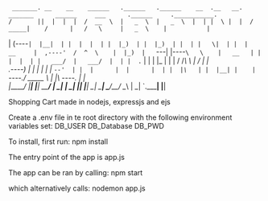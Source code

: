 
     _______. __    __    ______   .______   .______    __  .__   __.   _______      ______     ___      .______     .___________.
    /       ||  |  |  |  /  __  \  |   _  \  |   _  \  |  | |  \ |  |  /  _____|    /      |   /   \     |   _  \    |           |
   |   (----`|  |__|  | |  |  |  | |  |_)  | |  |_)  | |  | |   \|  | |  |  __     |  ,----'  /  ^  \    |  |_)  |   `---|  |----`
    \   \    |   __   | |  |  |  | |   ___/  |   ___/  |  | |  . `  | |  | |_ |    |  |      /  /_\  \   |      /        |  |     
.----)   |   |  |  |  | |  `--'  | |  |      |  |      |  | |  |\   | |  |__| |    |  `----./  _____  \  |  |\  \----.   |  |     
|_______/    |__|  |__|  \______/  | _|      | _|      |__| |__| \__|  \______|     \______/__/     \__\ | _| `._____|   |__|     
                                                                                                                                  

Shopping Cart made in nodejs, expressjs and ejs

Create a .env file in te root directory with the following environment variables set:
DB_USER
DB_Database
DB_PWD


To install, first run:
npm install

The entry point of the app is app.js

The app can be ran by calling:
npm start

which alternatively calls:
nodemon app.js
